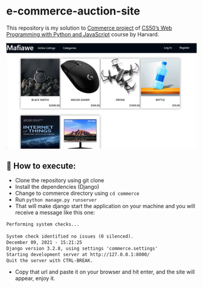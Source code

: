 # e-commerce-auction-site
 This repository is my solution to [Commerce project](https://cs50.harvard.edu/web/2020/projects/2/commerce/) of [CS50’s Web Programming with Python and JavaScript](https://www.edx.org/course/cs50s-web-programming-with-python-and-javascript?index=product&queryID=eaf2bb22ce7990e7889c0422ebcde64a&position=1) course by Harvard.

![This is an image](/Mafiawesite.png)
## 🚀 How to execute:
- Clone the repository using git clone
- Install the dependencies (Django)
- Change to commerce directory using ```cd commerce```
- Run ```python manage.py runserver```
- That will make django start the application on your machine and you will receive a message like this one:
```Watching for file changes with StatReloader
Performing system checks...

System check identified no issues (0 silenced).
December 09, 2021 - 15:21:25
Django version 3.2.8, using settings 'commerce.settings'
Starting development server at http://127.0.0.1:8000/
Quit the server with CTRL-BREAK.
```
- Copy that url and paste it on your browser and hit enter, and the site will appear, enjoy it.
